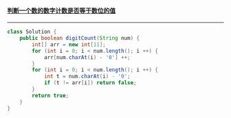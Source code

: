 #### <a href="https://leetcode.cn/problems/check-if-number-has-equal-digit-count-and-digit-value/">判断一个数的数字计数是否等于数位的值</a>

-------------------

```java
class Solution {
    public boolean digitCount(String num) {
        int[] arr = new int[11];
        for (int i = 0; i < num.length(); i ++) {
            arr[num.charAt(i) - '0'] ++;
        }
        for (int i = 0; i < num.length(); i ++) {
            int t = num.charAt(i) - '0';
            if (t != arr[i]) return false;
        }
        return true;
    }
}
```

